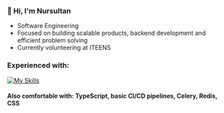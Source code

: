 

### 🌉 Hi, I'm Nursultan
- Software Engineering
- Focused on building scalable products, backend development and efficient problem solving 
- Currently volunteering at ITEENS

### Experienced with:
[![My Skills](https://skillicons.dev/icons?i=python,fastapi,postgresql,docker,mongo,git,react&theme=dark)](https://skillicons.dev)

#### **Also comfortable with:** TypeScript, basic CI/CD pipelines, Celery, Redis, CSS

